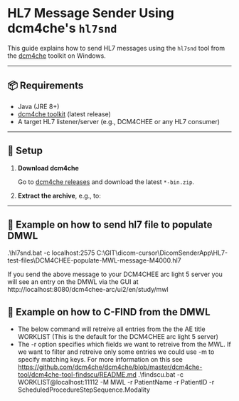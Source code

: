 # HL7 Message Sender Using dcm4che's `hl7snd`

This guide explains how to send HL7 messages using the `hl7snd` tool from the [dcm4che](https://github.com/dcm4che/dcm4che) toolkit on Windows.

---

## 📦 Requirements

- Java (JRE 8+)
- [dcm4che toolkit](https://github.com/dcm4che/dcm4che/releases) (latest release)
- A target HL7 listener/server (e.g., DCM4CHEE or any HL7 consumer)

---

## 🧰 Setup

1. **Download dcm4che**

   Go to [dcm4che releases](https://github.com/dcm4che/dcm4che/releases) and download the latest `*-bin.zip`.

2. **Extract the archive**, e.g., to:

---

## 🧰 Example on how to send hl7 file to populate DMWL

.\hl7snd.bat -c localhost:2575 C:\GIT\dicom-cursor\DicomSenderApp\HL7-test-files\DCM4CHEE-populate-MWL-message-M4000.hl7

If you send the above message to your DCM4CHEE arc light 5 server you will see an entry on the DMWL via the GUI at http://localhost:8080/dcm4chee-arc/ui2/en/study/mwl


## 🧰 Example on how to C-FIND from the DMWL

- The below command will retreive all entries from the the AE title WORKLIST (This is the default for the DCM4CHEE arc light 5 server)
- The -r option specifies which fields we want to retreive from the MWL. If we want to filter and retreive only some entries we could use -m to specify matching keys. For more information on this see https://github.com/dcm4che/dcm4che/blob/master/dcm4che-tool/dcm4che-tool-findscu/README.md
.\findscu.bat -c WORKLIST@localhost:11112 -M MWL -r PatientName -r PatientID -r ScheduledProcedureStepSequence.Modality